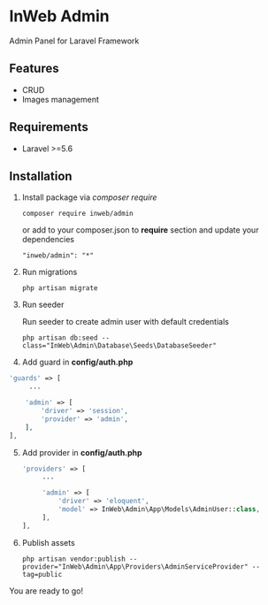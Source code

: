 # InWeb Admin

Admin Panel for Laravel Framework

## Features
- CRUD
- Images management

## Requirements
- Laravel >=5.6

## Installation

1. Install package via *composer require*
    ```
    composer require inweb/admin
    ```
    or add to your composer.json to **require** section and update your dependencies
    ```
    "inweb/admin": "*"
    ```
2. Run migrations
    ```
    php artisan migrate
    ```
3. Run seeder

    Run seeder to create admin user with default credentials
    ```
    php artisan db:seed --class="InWeb\Admin\Database\Seeds\DatabaseSeeder"
    ```
4. Add guard in **config/auth.php**
```php
'guards' => [
     ...

    'admin' => [
        'driver' => 'session',
        'provider' => 'admin',
    ],
],
```
5. Add provider in **config/auth.php**
    ```php
    'providers' => [
         ...

         'admin' => [
             'driver' => 'eloquent',
             'model' => InWeb\Admin\App\Models\AdminUser::class,
         ],
    ],
    ```
6. Publish assets
    ```
    php artisan vendor:publish --provider="InWeb\Admin\App\Providers\AdminServiceProvider" --tag=public
    ```
    
You are ready to go!

